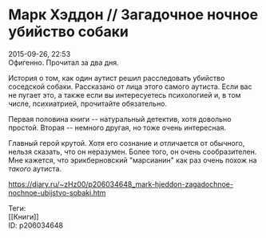 Марк Хэддон // Загадочное ночное убийство собаки
=================================================

   
 2015-09-26, 22:53   
  Офигенно. Прочитал за два дня.   
   
 История о том, как один аутист решил расследовать убийство соседской собаки. Рассказано от лица этого самого аутиста. Если вас не пугает это, а также если вы интересуетесь психологией и, в том числе, психиатрией, прочитайте обязательно.   
   
 Первая половина книги -- натуральный детектив, хотя довольно простой. Вторая -- немного другая, но тоже очень интересная.   
   
 Главный герой крутой. Хотя его сознание и отличается от обычного, нельзя сказать, что он неразумен. Более того, он очень сообразителен. Мне кажется, что эрикберновский "марсианин" как раз очень похож на  *такого*  аутиста.   
    
 <https://diary.ru/~zHz00/p206034648_mark-hjeddon-zagadochnoe-nochnoe-ubijstvo-sobaki.htm>   
   
 Теги:   
 [[Книги]]   
 ID: p206034648